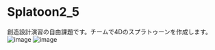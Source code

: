 # Splatoon2_5
創造設計演習の自由課題です。チームで4Dのスプラトゥーンを作成します。
![image](https://user-images.githubusercontent.com/63149547/139907097-15698577-f876-4919-9209-1ece0e4aec43.png)
![image](https://user-images.githubusercontent.com/63149547/143976434-a0cee0bd-866d-419f-97e8-5fc3be649696.png)
